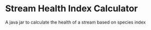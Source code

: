 # Stream Health Index Calculator
A java jar to calculate the health of a stream based on species index
